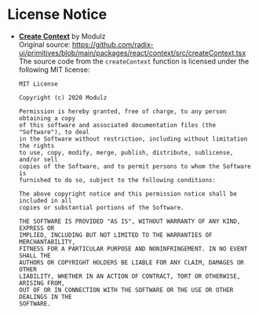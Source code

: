 # License Notice

- **[Create Context](./lib/src/utils/create-context.tsx)** by Modulz  
  Original source: https://github.com/radix-ui/primitives/blob/main/packages/react/context/src/createContext.tsx  
  The source code from the `createContext` function is licensed under the following MIT license:

  ```
  MIT License

  Copyright (c) 2020 Modulz

  Permission is hereby granted, free of charge, to any person obtaining a copy
  of this software and associated documentation files (the "Software"), to deal
  in the Software without restriction, including without limitation the rights
  to use, copy, modify, merge, publish, distribute, sublicense, and/or sell
  copies of the Software, and to permit persons to whom the Software is
  furnished to do so, subject to the following conditions:

  The above copyright notice and this permission notice shall be included in all
  copies or substantial portions of the Software.

  THE SOFTWARE IS PROVIDED "AS IS", WITHOUT WARRANTY OF ANY KIND, EXPRESS OR
  IMPLIED, INCLUDING BUT NOT LIMITED TO THE WARRANTIES OF MERCHANTABILITY,
  FITNESS FOR A PARTICULAR PURPOSE AND NONINFRINGEMENT. IN NO EVENT SHALL THE
  AUTHORS OR COPYRIGHT HOLDERS BE LIABLE FOR ANY CLAIM, DAMAGES OR OTHER
  LIABILITY, WHETHER IN AN ACTION OF CONTRACT, TORT OR OTHERWISE, ARISING FROM,
  OUT OF OR IN CONNECTION WITH THE SOFTWARE OR THE USE OR OTHER DEALINGS IN THE
  SOFTWARE.
  ```
